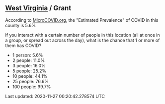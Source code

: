 
## [West Virginia](/united-states/west-virginia) / Grant

According to [MicroCOVID.org](http://microcovid.org),
the "Estimated Prevalence" of COVID in this county is 5.6%

If you interact with a certain number of people in this location
(all at once in a group, or spread out across the day), what is the chance that
1 or more of them has COVID?

- 1 person: 5.6%
- 2 people: 11.0%
- 3 people: 16.0%
- 5 people: 25.2%
- 10 people: 44.1%
- 25 people: 76.6%
- 100 people: 99.7%

Last updated: 2020-11-27 00:20:42.278574 UTC
